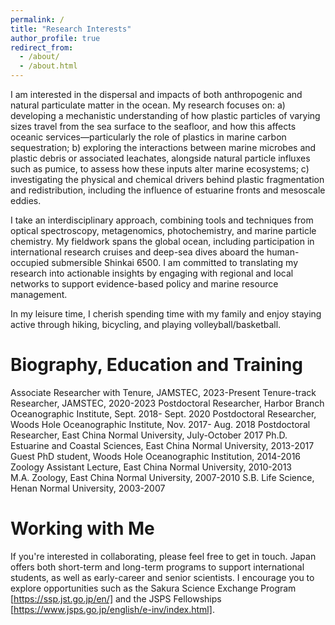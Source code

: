 ```yaml
---
permalink: /
title: "Research Interests"
author_profile: true
redirect_from: 
  - /about/
  - /about.html
---
```

I am interested in the dispersal and impacts of both anthropogenic and natural particulate matter in the ocean. My research focuses on: a) developing a mechanistic understanding of how plastic particles of varying sizes travel from the sea surface to the seafloor, and how this affects oceanic services—particularly the role of plastics in marine carbon sequestration; b) exploring the interactions between marine microbes and plastic debris or associated leachates, alongside natural particle influxes such as pumice, to assess how these inputs alter marine ecosystems; c) investigating the physical and chemical drivers behind plastic fragmentation and redistribution, including the influence of estuarine fronts and mesoscale eddies.

I take an interdisciplinary approach, combining tools and techniques from optical spectroscopy, metagenomics, photochemistry, and marine particle chemistry. My fieldwork spans the global ocean, including participation in international research cruises and deep-sea dives aboard the human-occupied submersible Shinkai 6500. I am committed to translating my research into actionable insights by engaging with regional and local networks to support evidence-based policy and marine resource management. 

In my leisure time, I cherish spending time with my family and enjoy staying active through hiking, bicycling, and playing volleyball/basketball.  

Biography, Education and Training
======
Associate Researcher with Tenure, JAMSTEC, 2023-Present
Tenure-track Researcher, JAMSTEC, 2020-2023
Postdoctoral Researcher, Harbor Branch Oceanographic Institute, Sept. 2018- Sept. 2020
Postdoctoral Researcher, Woods Hole Oceanographic Institute, Nov. 2017- Aug. 2018
Postdoctoral Researcher, East China Normal University, July-October 2017
Ph.D. Estuarine and Coastal Sciences, East China Normal University, 2013-2017
Guest PhD student, Woods Hole Oceanographic Institution, 2014-2016
Zoology Assistant Lecture, East China Normal University, 2010-2013   
M.A. Zoology, East China Normal University, 2007-2010
S.B. Life Science, Henan Normal University, 2003-2007

Working with Me
======
If you're interested in collaborating, please feel free to get in touch. Japan offers both short-term and long-term programs to support international students, as well as early-career and senior scientists. I encourage you to explore opportunities such as the Sakura Science Exchange Program [https://ssp.jst.go.jp/en/] and the JSPS Fellowships [https://www.jsps.go.jp/english/e-inv/index.html].

